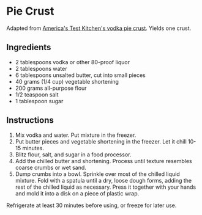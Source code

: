 # Pie Crust

Adapted from [America's Test Kitchen's vodka pie crust](http://cooking.nytimes.com/recipes/12852-christopher-kimballs-foolproof-pie-dough). Yields one crust.

## Ingredients

- 2 tablespoons vodka or other 80-proof liquor
- 2 tablespoons water
- 6 tablespoons unsalted butter, cut into small pieces
- 40 grams (1/4 cup) vegetable shortening
- 200 grams all-purpose flour
- 1/2 teaspoon salt
- 1 tablespoon sugar

## Instructions

1. Mix vodka and water. Put mixture in the freezer.
2. Put butter pieces and vegetable shortening in the freezer. Let it chill 10-15 minutes.
3. Blitz flour, salt, and sugar in a food processor.
4. Add the chilled butter and shortening. Process until texture resembles coarse crumbs or wet sand.
5. Dump crumbs into a bowl. Sprinkle over most of the chilled liquid mixture. Fold with a spatula until a dry, loose dough forms, adding the rest of the chilled liquid as necessary. Press it together with your hands and mold it into a disk on a piece of plastic wrap.

Refrigerate at least 30 minutes before using, or freeze for later use.
